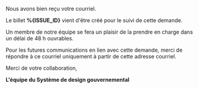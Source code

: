 

Nous avons bien reçu votre courriel.  

Le billet **%{ISSUE_ID}** vient d'être créé pour le suivi de cette demande.  

Un membre de notre équipe se fera un plaisir de la prendre en charge dans un délai de 48 h ouvrables.  

Pour les futures communications en lien avec cette demande, merci de répondre à ce courriel uniquement à partir de cette adresse courriel. 

Merci de votre collaboration,

**L'équipe du Système de design gouvernemental**
